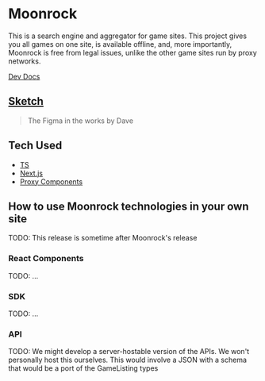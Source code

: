 # Moonrock

This is a search engine and aggregator for game sites. This project gives you all games on one site, is available offline, and, more importantly, Moonrock is free from legal issues, unlike the other game sites run by proxy networks.

[Dev Docs](./DEV.md)

## [Sketch](./first-sketch.jpg)

> The Figma in the works by Dave

## Tech Used

- [TS](https://www.typescriptlang.org)
- [Next.js](https://nextjs.org)
- [Proxy Components](https://github.com/VyperGroup/Proxy-Components)

## How to use Moonrock technologies in your own site

TODO: This release is sometime after Moonrock's release

### React Components

TODO: ...

### SDK

TODO: ...

### API

TODO: We might develop a server-hostable version of the APIs. We won't personally host this ourselves. This would involve a JSON with a schema that would be a port of the GameListing types
